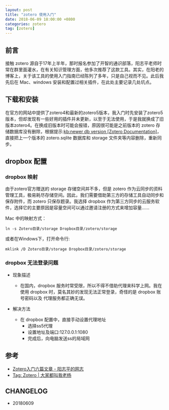 ```yaml
---
layout: post
title: "zotero 使用入门"
date: 2018-06-09 18:00:00 +0800 
categories: zotero
tag: [zotero]
---   
```


## 前言

接触 zotero 源自于17年上半年，那时报名参加了开智的通识部落，阳志平老师时常在群里面灌水，在有关知识管理方面，他多次推荐了这款工具。其实，在阳老的博客上，关于该工具的使用入门指南已经陈列了多年，只是自己视而不见。此后我先后在 Mac、windows 安装和配置过相关插件，在此处主要记录几处坑点。

## 下载和安装

在官方的网站中提供了zotero4和最新的zotero5版本，我入门时先安装了zotero5版本，但却发现有一些好用的插件并未更新，以至于无法使用，于是我就换成了旧版本zotero4。在换成旧版本时可能会报错，原因很可能是之前版本的 zotero 存储数据库没有删除，根据提示:[kb:newer db version [Zotero Documentation]](https://www.zotero.org/support/kb/newer_db_version)，直接把上一个版本的 zotero.sqlite 数据库和 storage 文件夹等内容删除，重新同步。

## dropbox 配置
### dropbox 映射

由于zotero官方赠送的 storage 存储空间并不多，但是 zotero 作为云同步的资料管理工具，极易耗尽存储空间。因此，我们需要借助第三方的存储工具自动同步和保存附件，而 zotero 只保存题录。我选择 dropbox 作为第三方同步的云服务软件，选择它的主要原因是容量空间可以通过邀请注册的方式来增加容量......

Mac 中的映射方式：
```
ln -s Zotero目录/storage Dropbox目录/zotero/storage
```

或者在Windows下，打开命令行:

```
mklink /D Zotero目录/storage Dropbox目录/zotero/storage
```

### dropbox 无法登录问题

- 现象描述
    + 在国内，dropbox 服务时常受限，所以不得不借助代理来科学上网。我在使用 dropbox 时，莫名其妙的发现无法正常登录，奇怪的是 dropbox 账号密码以及 代理服务都正确无误。

- 解决方法
    + 在 dropbox 配置中，直接手动设置代理地址
        * 选择ss5代理
        * 设置地址及端口:127.0.0.1:1080
        * 完成后，向电脑发送ss的局域网

## 参考

- [Zotero入门六篇文章 - 阳志平的网志](https://www.yangzhiping.com/tech/)
- [Tag: Zotero | 大家都叫我老杨](http://blog.yesmryang.net/tags/Zotero/)

## CHANGELOG

- 20180609